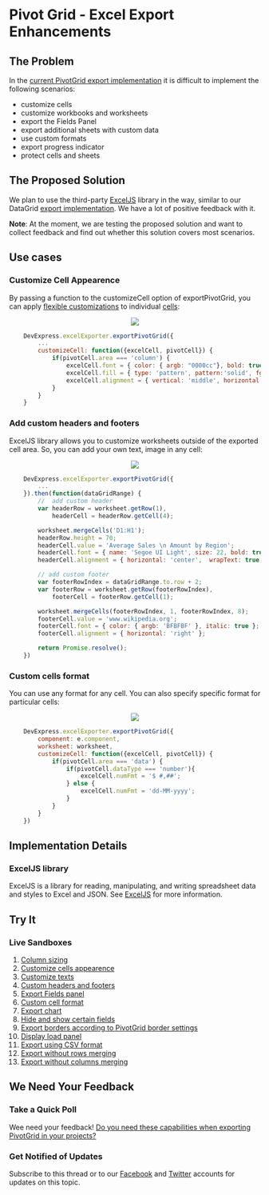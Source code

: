 # Pivot Grid - Excel Export Enhancements

## The Problem

In the [current PivotGrid export implementation](https://js.devexpress.com/Documentation/ApiReference/UI_Widgets/dxPivotGrid/Configuration/export/) it is difficult to implement the following scenarios:

- customize cells
- customize workbooks and worksheets
- export the Fields Panel
- export additional sheets with custom data
- use custom formats
- export progress indicator
- protect cells and sheets

## The Proposed Solution

We plan to use the third-party [ExcelJS](https://github.com/exceljs/exceljs) library in the way, similar to our DataGrid [export  implementation](https://js.devexpress.com/Demos/WidgetsGallery/Demo/DataGrid/ExcelJSOverview/React/Light/). We have a lot of positive feedback with it. 

**Note**: At the moment, we are testing the proposed solution and want to collect feedback and find out whether this solution covers most scenarios. 

## Use cases

### Customize Cell Appearence
By passing a function to the customizeCell option of exportPivotGrid, you can apply [flexible customizations](https://github.com/exceljs/exceljs#styles) to individual [cells](https://js.devexpress.com/Documentation/ApiReference/UI_Widgets/dxPivotGrid/Pivot_Grid_Cell/):

<p align="center">
  <img src="https://user-images.githubusercontent.com/57402891/84130962-9a3ac280-aa4c-11ea-91f5-da7a1125afbe.png">
</p>

```js
    DevExpress.excelExporter.exportPivotGrid({
        ...
        customizeCell: function({excelCell, pivotCell}) {
            if(pivotCell.area === 'column') {
                excelCell.font = { color: { argb: "0000cc"}, bold: true };
                excelCell.fill = { type: 'pattern', pattern:'solid', fgColor: { argb:'FFFF5E'} }
                excelCell.alignment = { vertical: 'middle', horizontal: 'center' };                      
            }
        }
    }
```

### Add custom headers and footers
ExcelJS library allows you to customize worksheets outside of the exported cell area. So, you can add your own text, image in any cell:

<p align="center">
  <img src="https://user-images.githubusercontent.com/57402891/84130445-f6e9ad80-aa4b-11ea-9980-6314db42439a.png">
</p>

```js
    DevExpress.excelExporter.exportPivotGrid({
        ...
    }).then(function(dataGridRange) {
        //  add custom header
        var headerRow = worksheet.getRow(1),
            headerCell = headerRow.getCell(4);

        worksheet.mergeCells('D1:H1');            
        headerRow.height = 70; 
        headerCell.value = 'Average Sales \n Amount by Region';
        headerCell.font = { name: 'Segoe UI Light', size: 22, bold: true };
        headerCell.alignment = { horizontal: 'center',  wrapText: true };

        // add custom footer
        var footerRowIndex = dataGridRange.to.row + 2;
        var footerRow = worksheet.getRow(footerRowIndex),
            footerCell = footerRow.getCell(1);

        worksheet.mergeCells(footerRowIndex, 1, footerRowIndex, 8);
        footerCell.value = 'www.wikipedia.org';
        footerCell.font = { color: { argb: 'BFBFBF' }, italic: true };
        footerCell.alignment = { horizontal: 'right' };

        return Promise.resolve();
    })
```

### Custom cells format
You can use any format for any cell. You can also specify specific format for particular cells:

<p align="center">
  <img src="https://user-images.githubusercontent.com/57402891/84131224-f00f6a80-aa4c-11ea-99f5-da75d00f88d0.png">
</p>

```js
    DevExpress.excelExporter.exportPivotGrid({
        component: e.component,
        worksheet: worksheet,
        customizeCell: function({excelCell, pivotCell}) {
            if(pivotCell.area === 'data') {
                if(pivotCell.dataType === 'number'){
                    excelCell.numFmt = '$ #,##';
                } else {
                    excelCell.numFmt = 'dd-MM-yyyy';
                }
            }
        }        
    })
```



## Implementation Details

### ExcelJS library

ExcelJS is a library for reading, manipulating, and writing spreadsheet data and styles to Excel and JSON. See [ExcelJS](https://github.com/exceljs/exceljs) for more information.

## Try It

### Live Sandboxes

1. [Column sizing](https://codepen.io/EugeniyKiyashko/pen/LYGYzwQ)
1. [Customize cells appearence](https://codepen.io/SNovikov/pen/BajBgrj)
1. [Customize texts](https://codepen.io/EugeniyKiyashko/pen/mdVdqBY)
1. [Custom headers and footers](https://codepen.io/SNovikov/pen/BajBgrj)
1. [Export Fields panel](https://codepen.io/SNovikov/pen/zYrxmMr)
1. [Custom cell format](https://codepen.io/SNovikov/pen/pogvVmZ)
1. [Export chart](https://codepen.io/SNovikov/pen/XWXmXVZ)
1. [Hide and show certain fields](https://codepen.io/EugeniyKiyashko/pen/vYLEEdL)
1. [Export borders according to PivotGrid border settings](https://codepen.io/EugeniyKiyashko/pen/pogJEqa)
1. [Display load panel](https://codepen.io/EugeniyKiyashko/pen/yLeNVNx)
1. [Export using CSV format](https://codepen.io/EugeniyKiyashko/pen/xxZGREK)
1. [Export without rows merging](https://codepen.io/EugeniyKiyashko/pen/dyGogby)
1. [Export without columns merging](https://codepen.io/EugeniyKiyashko/pen/OJMyMYX)

## We Need Your Feedback

### Take a Quick Poll
Wee need your feedback! [Do you need these capabilities when exporting PivotGrid in your projects?](https://docs.google.com/forms/d/17nP7HiGe5ILj1mK7Tjn6vojNJMIGUDdufdeDh6K547g/viewform?usp=sf_link)

### Get Notified of Updates

Subscribe to this thread or to our [Facebook](https://www.facebook.com/DevExpress.DevExtreme/) and [Twitter](https://twitter.com/devextreme) accounts for updates on this topic.
